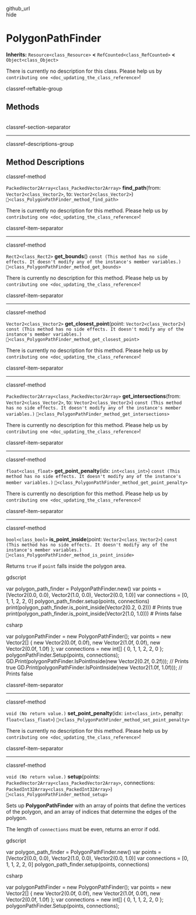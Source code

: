 github\_url  
hide

# PolygonPathFinder

**Inherits:** `Resource<class_Resource>` **&lt;**
`RefCounted<class_RefCounted>` **&lt;** `Object<class_Object>`

There is currently no description for this class. Please help us by
`contributing one <doc_updating_the_class_reference>`!

classref-reftable-group

## Methods

<table>
<tbody>
<tr>
</tr>
<tr>
</tr>
<tr>
</tr>
<tr>
</tr>
<tr>
</tr>
<tr>
</tr>
<tr>
</tr>
<tr>
</tr>
</tbody>
</table>

classref-section-separator

------------------------------------------------------------------------

classref-descriptions-group

## Method Descriptions

classref-method

`PackedVector2Array<class_PackedVector2Array>` **find\_path**(from:
`Vector2<class_Vector2>`, to: `Vector2<class_Vector2>`)
`🔗<class_PolygonPathFinder_method_find_path>`

There is currently no description for this method. Please help us by
`contributing one <doc_updating_the_class_reference>`!

classref-item-separator

------------------------------------------------------------------------

classref-method

`Rect2<class_Rect2>` **get\_bounds**()
`const (This method has no side effects. It doesn't modify any of the instance's member variables.)`
`🔗<class_PolygonPathFinder_method_get_bounds>`

There is currently no description for this method. Please help us by
`contributing one <doc_updating_the_class_reference>`!

classref-item-separator

------------------------------------------------------------------------

classref-method

`Vector2<class_Vector2>` **get\_closest\_point**(point:
`Vector2<class_Vector2>`)
`const (This method has no side effects. It doesn't modify any of the instance's member variables.)`
`🔗<class_PolygonPathFinder_method_get_closest_point>`

There is currently no description for this method. Please help us by
`contributing one <doc_updating_the_class_reference>`!

classref-item-separator

------------------------------------------------------------------------

classref-method

`PackedVector2Array<class_PackedVector2Array>`
**get\_intersections**(from: `Vector2<class_Vector2>`, to:
`Vector2<class_Vector2>`)
`const (This method has no side effects. It doesn't modify any of the instance's member variables.)`
`🔗<class_PolygonPathFinder_method_get_intersections>`

There is currently no description for this method. Please help us by
`contributing one <doc_updating_the_class_reference>`!

classref-item-separator

------------------------------------------------------------------------

classref-method

`float<class_float>` **get\_point\_penalty**(idx: `int<class_int>`)
`const (This method has no side effects. It doesn't modify any of the instance's member variables.)`
`🔗<class_PolygonPathFinder_method_get_point_penalty>`

There is currently no description for this method. Please help us by
`contributing one <doc_updating_the_class_reference>`!

classref-item-separator

------------------------------------------------------------------------

classref-method

`bool<class_bool>` **is\_point\_inside**(point:
`Vector2<class_Vector2>`)
`const (This method has no side effects. It doesn't modify any of the instance's member variables.)`
`🔗<class_PolygonPathFinder_method_is_point_inside>`

Returns `true` if `point` falls inside the polygon area.

gdscript

var polygon\_path\_finder = PolygonPathFinder.new() var points =
\[Vector2(0.0, 0.0), Vector2(1.0, 0.0), Vector2(0.0, 1.0)\] var
connections = \[0, 1, 1, 2, 2, 0\] polygon\_path\_finder.setup(points,
connections) print(polygon\_path\_finder.is\_point\_inside(Vector2(0.2,
0.2))) \# Prints true
print(polygon\_path\_finder.is\_point\_inside(Vector2(1.0, 1.0))) \#
Prints false

csharp

var polygonPathFinder = new PolygonPathFinder(); var points = new
Vector2\[\] { new Vector2(0.0f, 0.0f), new Vector2(1.0f, 0.0f), new
Vector2(0.0f, 1.0f) }; var connections = new int\[\] { 0, 1, 1, 2, 2, 0
}; polygonPathFinder.Setup(points, connections);
GD.Print(polygonPathFinder.IsPointInside(new Vector2(0.2f, 0.2f))); //
Prints true GD.Print(polygonPathFinder.IsPointInside(new Vector2(1.0f,
1.0f))); // Prints false

classref-item-separator

------------------------------------------------------------------------

classref-method

`void (No return value.)` **set\_point\_penalty**(idx: `int<class_int>`,
penalty: `float<class_float>`)
`🔗<class_PolygonPathFinder_method_set_point_penalty>`

There is currently no description for this method. Please help us by
`contributing one <doc_updating_the_class_reference>`!

classref-item-separator

------------------------------------------------------------------------

classref-method

`void (No return value.)` **setup**(points:
`PackedVector2Array<class_PackedVector2Array>`, connections:
`PackedInt32Array<class_PackedInt32Array>`)
`🔗<class_PolygonPathFinder_method_setup>`

Sets up **PolygonPathFinder** with an array of points that define the
vertices of the polygon, and an array of indices that determine the
edges of the polygon.

The length of `connections` must be even, returns an error if odd.

gdscript

var polygon\_path\_finder = PolygonPathFinder.new() var points =
\[Vector2(0.0, 0.0), Vector2(1.0, 0.0), Vector2(0.0, 1.0)\] var
connections = \[0, 1, 1, 2, 2, 0\] polygon\_path\_finder.setup(points,
connections)

csharp

var polygonPathFinder = new PolygonPathFinder(); var points = new
Vector2\[\] { new Vector2(0.0f, 0.0f), new Vector2(1.0f, 0.0f), new
Vector2(0.0f, 1.0f) }; var connections = new int\[\] { 0, 1, 1, 2, 2, 0
}; polygonPathFinder.Setup(points, connections);
